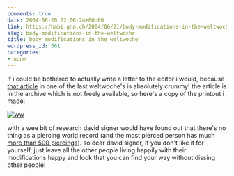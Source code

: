 ```yaml
---
comments: true
date: 2004-06-20 22:06:24+00:00
link: https://habi.gna.ch/2004/06/21/body-modifications-in-the-weltwoche/
slug: body-modifications-in-the-weltwoche
title: body modifications in the weltwoche
wordpress_id: 561
categories:
- none
---
```


if i could be bothered to actually write a letter to the editor i would, because [that article](http://www.weltwoche.ch/artikel/?AssetID=7899&CategoryID=66) in one of the last weltwoche's is absolutely crummy!
the article is in the archive which is not freely available, so here's a copy of the printout i made:

[![ww](https://habi.gna.ch/blog/images/ww-tm.jpg)](https://habi.gna.ch/blog/images/ww.pdf)

with a wee bit of research david signer would have found out that there's no thing as a piercing world record (and the most pierced person has much [more than 500 piercings](http://www.bmezine.com/news/pubring/20030101.html)).
so dear david signer, if you don't like it for yourself, just leave all the other people living happily with their modifications happy and look that you can find your way without dissing other people!
